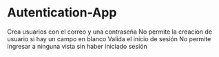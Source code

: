 ﻿# Autentication-App
Crea usuarios con el correo y una contraseña
No permite la creacion de usuario si hay un campo en blanco
Valida el inicio de sesión
No permite ingresar a ninguna vista sin haber iniciado sesión
